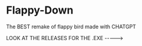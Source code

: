 # Flappy-Down
The BEST remake of flappy bird made with CHATGPT

LOOK AT THE RELEASES FOR THE .EXE ----->

